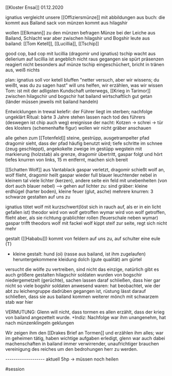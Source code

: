 [[Kloster Ensai]]
01.12.2020

ignatius vergleicht unsere [[Offiziersmünze]] mit abbildungen aus buch: die kommt aus Bailand
sack von münzen kommt aus hilagshir

wollen [[Elkmann]] zu den münzen befragen
Münze bei der Leiche aus Bailand, Schlacht war aber zwischen hilagshir und Bogshir
leute aus bailand: [[Tom Ketell]], [[Lucillia]], [[Tschip]]

good cop, bad cop mit lucillia (dragomir und ignatius)
tschip wacht aus delierium auf
lucillia ist angeblich nicht raus gegangen
sie spürt präsenzen
reagiert nicht besonders auf münze
tschip eingeschüchert, bricht in tränen aus, weiß nichts

plan: ignatius soll vor ketell bluffen
"netter versuch, aber wir wissens; du weißt, was du zu sagen hast"
will uns helfen, wir erzählen, was wir wissen
Tom: ist mit der adligsten Kundschaft unterwegs,
[[Krieg in Tarimor]] zwischen hilagschir und bogschir hat bailand wirtschaftlich gut getan (länder müssen jeweils mit bailand handeln)

Entwicklungen in trewal kelefir:
der Führer liegt im sterben; nachfolge ungeklärt
Ritual: bärte 3 Jahre stehen lassen nach tod des führers (deswegen ist chip auch weg)
ereignisse der nacht: Kotzen -> schrei -> tür des klosters (schemenhafte figur)
wollen wir nicht gräber anschauen

alle gehen zum [[Totenfeld]]
steine, gestrüpp, ausgetrampelter pfad
dragomir sieht, dass der pfad häufig benutzt wird; tiefe schritte im schnee (zeug geschleppt), angekokelte zweige im gestüpp
wegstein mit markierung (holzstab) als grenze, dragomir übertritt, gaspar folgt und hört tiefes knurren von links, 15 m entfernt, machen sich bereit

[[Schatten Wolf]] aus Vantablack
gaspar verletzt, dragomir schießt wolf an, wolf flieht, dragomir heilt gaspar wieder full
blauer leuchtender nebel in kleinem tal
viele lichter (kerzen), andere seite ein feld mit unebenheiten (von dort auch blauer nebel)
--> gehen auf lichter zu: sind gräber: kleine erdhügel (harter boden), kleine feuer (glut, asche)
mehrere knurren: 3 schwarze gestalten auf uns zu

ignatius tötet wolf mit kurzschwert(löst sich in rauch auf, als er in ein licht gefallen ist)
theodor wird von wolf getroffen
wymar wird von wolf getroffen, flieht aber, als sie richtung grablichter rollen (feuerschale neben wymar)
gaspar trifft theodors wolf mit fackel
wolf kippt steif zur seite, regt sich nicht mehr

gestalt ([[Hababu]]) kommt von feldern auf uns zu, auf schulter eine eule (T)
+ kleine gestalt: hund (oi) (rasse aus bailand, ist ihm zugelaufen)
heruntergekommene kleidung
dolch (gute qualität) am gürtel

versucht die wölfe zu vertreiben, sind nicht das einzige, natürlich gibt es auch größere gestalten
hilagschir soldaten wurden von bogschir niedergemetzelt (gerüchte),
sachen lassen daraf schließen, dass hier gar nicht so viele bogshir soldaten anwesend waren: hat beobachtet, wie der abt zu leichengruppe dadrüben gegangen ist, rüstung lässt darauf schließen, dass sie aus bailand kommen
weiterer mönch mit schwarzem stab war hier

VERMUTUNG: Glenn will nicht, dass tormen es allen erzählt, dass der krieg von bailand angezettelt wurde. +Indiz: Nachfolge war ihm unangenehm, hat nach münzenklingeln geklungen

Wir zeigen ihm den [[Drakes Brief an Tormen]] und erzählen ihm alles;
war im geheimen tätig, haben wichtige aufgaben erledigt, 
glenn war auch dabei
machenschaften in bailand immer verwirrender, unaufrichtiger
brauchen vereinigung des reiches um den bedrohungen herr zu werden.

------------------- aktuell 5hp -> müssen noch heilen

#session 